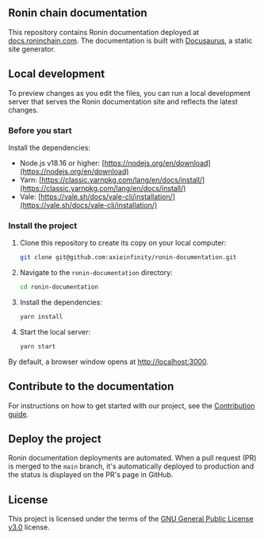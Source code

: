 ## Ronin chain documentation

This repository contains Ronin documentation deployed at
[docs.roninchain.com](https://docs.roninchain.com). The documentation is built
with [Docusaurus](https://docusaurus.io/), a static site generator.

## Local development

To preview changes as you edit the files, you can run a local
development server that serves the Ronin documentation site and reflects the
latest changes.

### Before you start

Install the dependencies:

* Node.js v18.16 or higher:
  [https://nodejs.org/en/download](https://nodejs.org/en/download)
* Yarn:
  [https://classic.yarnpkg.com/lang/en/docs/install/](https://classic.yarnpkg.com/lang/en/docs/install/)
* Vale:
  [https://vale.sh/docs/vale-cli/installation/](https://vale.sh/docs/vale-cli/installation/)

### Install the project

1. Clone this repository to create its copy on your local computer:

   ```bash
   git clone git@github.com:axieinfinity/ronin-documentation.git
   ```

2. Navigate to the `ronin-documentation` directory:

   ```bash
   cd ronin-documentation
   ```

3. Install the dependencies:

   ```bash
   yarn install
   ```

4. Start the local server:

   ```bash
   yarn start
   ```

By default, a browser window opens at [http://localhost:3000](http://localhost:3000).

## Contribute to the documentation

For instructions on how to get started with our project, see the
[Contribution guide](https://github.com/axieinfinity/ronin-documentation/blob/main/docs/CONTRIBUTING.md).

## Deploy the project

Ronin documentation deployments are automated. When a pull request (PR) is merged to the `main` branch, it's
automatically deployed to production and the status is displayed on the PR's
page in GitHub.

## License

This project is licensed under the terms of the [GNU General Public License v3.0](LICENSE.md) license.
